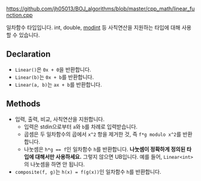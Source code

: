 https://github.com/jh05013/BOJ_algorithms/blob/master/cpp_math/linear_function.cpp

일차함수 타입입니다. int, double, [modint](https://github.com/jh05013/BOJ_algorithms/wiki/modint-%28cpp%29) 등 사칙연산을 지원하는 타입에 대해 사용할 수 있습니다.

## Declaration
- `Linear()`은 `0x + 0`을 반환합니다.
- `Linear(b)`는 `0x + b`를 반환합니다.
- `Linear(a, b)`는 `ax + b`를 반환합니다.

## Methods
- 입력, 출력, 비교, 사칙연산을 지원합니다.
  - 입력은 stdin으로부터 `a`와 `b`를 차례로 입력받습니다.
  - 곱셈은 두 일차함수의 곱에서 `x^2` 항을 제거한 것, 즉 `f*g modulo x^2`를 반환합니다.
  - 나눗셈은 `h*g == f`인 일차함수 `h`를 반환합니다. **나눗셈이 정확하게 정의된 타입에 대해서만 사용하세요.** 그렇지 않으면 UB입니다. 예를 들어, `Linear<int>`의 나눗셈을 하면 안 됩니다.
- `composite(f, g)`는 `h(x) = f(g(x))`인 일차함수 `h`를 반환합니다.